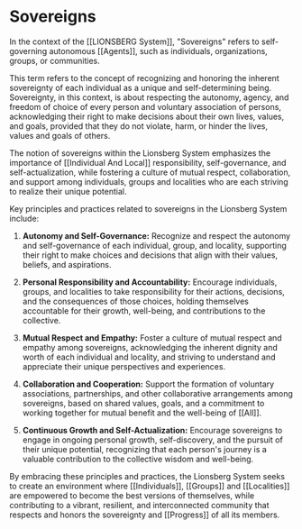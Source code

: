 # Sovereigns

In the context of the [[LIONSBERG System]], "Sovereigns" refers to self-governing autonomous [[Agents]], such as individuals, organizations, groups, or communities. 

This term refers to the concept of recognizing and honoring the inherent sovereignty of each individual as a unique and self-determining being. Sovereignty, in this context, is about respecting the autonomy, agency, and freedom of choice of every person and voluntary association of persons, acknowledging their right to make decisions about their own lives, values, and goals, provided that they do not violate, harm, or hinder the lives, values and goals of others. 

The notion of sovereigns within the Lionsberg System emphasizes the importance of [[Individual And Local]] responsibility, self-governance, and self-actualization, while fostering a culture of mutual respect, collaboration, and support among individuals, groups and localities who are each striving to realize their unique potential.

Key principles and practices related to sovereigns in the Lionsberg System include:

1.  **Autonomy and Self-Governance:** Recognize and respect the autonomy and self-governance of each individual, group, and locality, supporting their right to make choices and decisions that align with their values, beliefs, and aspirations.
    
2.  **Personal Responsibility and Accountability:** Encourage individuals, groups, and localities to take responsibility for their actions, decisions, and the consequences of those choices, holding themselves accountable for their growth, well-being, and contributions to the collective.
    
3.  **Mutual Respect and Empathy:** Foster a culture of mutual respect and empathy among sovereigns, acknowledging the inherent dignity and worth of each individual and locality, and striving to understand and appreciate their unique perspectives and experiences.
    
4.  **Collaboration and Cooperation:** Support the formation of voluntary associations, partnerships, and other collaborative arrangements among sovereigns, based on shared values, goals, and a commitment to working together for mutual benefit and the well-being of [[All]].
    
5.  **Continuous Growth and Self-Actualization:** Encourage sovereigns to engage in ongoing personal growth, self-discovery, and the pursuit of their unique potential, recognizing that each person's journey is a valuable contribution to the collective wisdom and well-being.
    

By embracing these principles and practices, the Lionsberg System seeks to create an environment where [[Individuals]], [[Groups]] and [[Localities]] are empowered to become the best versions of themselves, while contributing to a vibrant, resilient, and interconnected community that respects and honors the sovereignty and [[Progress]] of all its members.